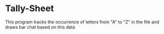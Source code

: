# Tally-Sheet
This program tracks the occurrence of letters from "A" to "Z" in the file and draws bar chat based on this data

